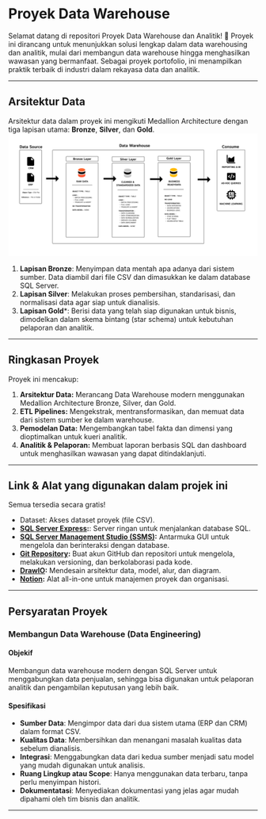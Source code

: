 # Proyek Data Warehouse

Selamat datang di repositori Proyek Data Warehouse dan Analitik! 🚀 
Proyek ini dirancang untuk menunjukkan solusi lengkap dalam data warehousing dan analitik, mulai dari membangun data warehouse hingga menghasilkan wawasan yang bermanfaat. Sebagai proyek portofolio, ini menampilkan praktik terbaik di industri dalam rekayasa data dan analitik.

---
## Arsitektur Data

Arsitektur data dalam proyek ini mengikuti Medallion Architecture dengan tiga lapisan utama: **Bronze**, **Silver**, dan **Gold**.
![Data Architecture](docs/data_architecture.png)

1. **Lapisan Bronze**: Menyimpan data mentah apa adanya dari sistem sumber. Data diambil dari file CSV dan dimasukkan ke dalam database SQL Server.
2. **Lapisan Silver**: Melakukan proses pembersihan, standarisasi, dan normalisasi data agar siap untuk dianalisis.
3. **Lapisan Gold***: Berisi data yang telah siap digunakan untuk bisnis, dimodelkan dalam skema bintang (star schema) untuk kebutuhan pelaporan dan analitik.

---
## Ringkasan Proyek

Proyek ini mencakup:

1. **Arsitektur Data:** Merancang Data Warehouse modern menggunakan Medallion Architecture Bronze, Silver, dan Gold.
2. **ETL Pipelines:** Mengekstrak, mentransformasikan, dan memuat data dari sistem sumber ke dalam warehouse.
3. **Pemodelan Data:** Mengembangkan tabel fakta dan dimensi yang dioptimalkan untuk kueri analitik.
4. **Analitik & Pelaporan:** Membuat laporan berbasis SQL dan dashboard untuk menghasilkan wawasan yang dapat ditindaklanjuti.

---
## Link & Alat yang digunakan dalam projek ini

Semua tersedia secara gratis!

- Dataset: Akses dataset proyek (file CSV).
- **[SQL Server Express](https://www.microsoft.com/en-us/sql-server/sql-server-downloads):**: Server ringan untuk menjalankan database SQL.
- **[SQL Server Management Studio (SSMS)](https://learn.microsoft.com/en-us/sql/ssms/download-sql-server-management-studio-ssms?view=sql-server-ver16):** Antarmuka GUI untuk mengelola dan berinteraksi dengan database.
- **[Git Repository](https://github.com/):** Buat akun GitHub dan repositori untuk mengelola, melakukan versioning, dan berkolaborasi pada kode.
- **[DrawIO](https://www.drawio.com/):** Mendesain arsitektur data, model, alur, dan diagram.
- **[Notion](https://www.notion.com/):** Alat all-in-one untuk manajemen proyek dan organisasi.

---
## Persyaratan Proyek

### Membangun Data Warehouse (Data Engineering)

#### Objekif
Membangun data warehouse modern dengan SQL Server untuk menggabungkan data penjualan, sehingga bisa digunakan untuk pelaporan analitik dan pengambilan keputusan yang lebih baik.

#### Spesifikasi
- **Sumber Data**: Mengimpor data dari dua sistem utama (ERP dan CRM) dalam format CSV.
- **Kualitas Data**: Membersihkan dan menangani masalah kualitas data sebelum dianalisis.
- **Integrasi**: Menggabungkan data dari kedua sumber menjadi satu model yang mudah digunakan untuk analisis.
- **Ruang Lingkup atau Scope**: Hanya menggunakan data terbaru, tanpa perlu menyimpan histori.
- **Dokumentatasi**: Menyediakan dokumentasi yang jelas agar mudah dipahami oleh tim bisnis dan analitik.

---
